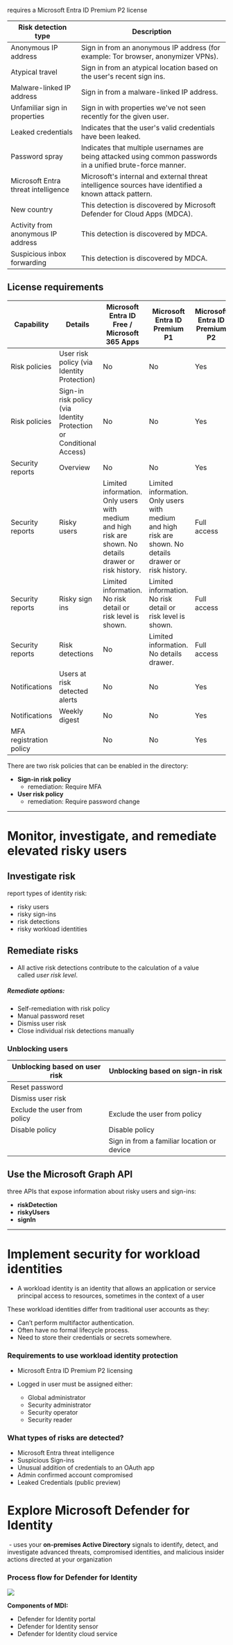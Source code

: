 
requires a Microsoft Entra ID Premium P2 license

|**Risk detection type**|**Description**|
|---|---|
|Anonymous IP address|Sign in from an anonymous IP address (for example: Tor browser, anonymizer VPNs).|
|Atypical travel|Sign in from an atypical location based on the user's recent sign ins.|
|Malware-linked IP address|Sign in from a malware-linked IP address.|
|Unfamiliar sign in properties|Sign in with properties we've not seen recently for the given user.|
|Leaked credentials|Indicates that the user's valid credentials have been leaked.|
|Password spray|Indicates that multiple usernames are being attacked using common passwords in a unified brute-force manner.|
|Microsoft Entra threat intelligence|Microsoft's internal and external threat intelligence sources have identified a known attack pattern.|
|New country|This detection is discovered by Microsoft Defender for Cloud Apps (MDCA).|
|Activity from anonymous IP address|This detection is discovered by MDCA.|
|Suspicious inbox forwarding|This detection is discovered by MDCA.|

## License requirements

|**Capability**|**Details**|**Microsoft Entra ID Free / Microsoft 365 Apps**|**Microsoft Entra ID Premium P1**|**Microsoft Entra ID Premium P2**|
|---|---|---|---|---|
|Risk policies|User risk policy (via Identity Protection)|No|No|Yes|
|Risk policies|Sign-in risk policy (via Identity Protection or Conditional Access)|No|No|Yes|
|Security reports|Overview|No|No|Yes|
|Security reports|Risky users|Limited information. Only users with medium and high risk are shown. No details drawer or risk history.|Limited information. Only users with medium and high risk are shown. No details drawer or risk history.|Full access|
|Security reports|Risky sign ins|Limited information. No risk detail or risk level is shown.|Limited information. No risk detail or risk level is shown.|Full access|
|Security reports|Risk detections|No|Limited information. No details drawer.|Full access|
|Notifications|Users at risk detected alerts|No|No|Yes|
|Notifications|Weekly digest|No|No|Yes|
|MFA registration policy | |No|No|Yes|


There are two risk policies that can be enabled in the directory:

- **Sign-in risk policy**
	- remediation: Require MFA
- **User risk policy**
	- remediation: Require password change

---
# Monitor, investigate, and remediate elevated risky users

## Investigate risk

report types of identity risk:
- risky users
- risky sign-ins 
- risk detections
- risky workload identities

## Remediate risks

- All active risk detections contribute to the calculation of a value called _user risk level_.
##### Remediate options:
- Self-remediation with risk policy
- Manual password reset
- Dismiss user risk
- Close individual risk detections manually

### Unblocking users

| Unblocking based on user risk | Unblocking based on sign-in risk |
| ---- | ---- |
| Reset password |  |
| Dismiss user risk |  |
| Exclude the user from policy | Exclude the user from policy |
| Disable policy | Disable policy |
|  | Sign in from a familiar location or device |
## Use the Microsoft Graph API

three APIs that expose information about risky users and sign-ins:

- **riskDetection**
- **riskyUsers**
- **signIn**

---
# Implement security for workload identities

- A workload identity is an identity that allows an application or service principal access to resources, sometimes in the context of a user

These workload identities differ from traditional user accounts as they:

- Can’t perform multifactor authentication.
- Often have no formal lifecycle process.
- Need to store their credentials or secrets somewhere.
### Requirements to use workload identity protection

- Microsoft Entra ID Premium P2 licensing
- Logged in user must be assigned either:
    
    - Global administrator
    - Security administrator
    - Security operator
    - Security reader

### What types of risks are detected?

- Microsoft Entra threat intelligence
- Suspicious Sign-ins
- Unusual addition of credentials to an OAuth app
- Admin confirmed account compromised
- Leaked Credentials (public preview)

# Explore Microsoft Defender for Identity

 - uses your **on-premises Active Directory** signals to identify, detect, and investigate advanced threats, compromised identities, and malicious insider actions directed at your organization
### Process flow for Defender for Identity

<img src="https://learn.microsoft.com/en-us/training/wwl-sci/manage-azure-active-directory-identity-protection/media/defender-identity-topology-5744bbde.png">

**Components of MDI:**
- Defender for Identity portal
- Defender for Identity sensor
- Defender for Identity cloud service